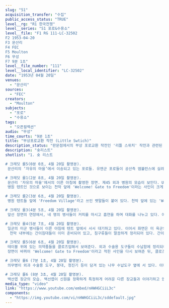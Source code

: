 ```yaml
---
slug: "51"
acquisition_transfer: "수집"
public_access_status: "TRUE"
level__rg: "R1 한국전쟁"
level__series: "S1 포로&수용소"
level__file: "F1 RG 111-LC-32502
F2 1953-04-20
F3 문산리
F4 FEC
F5 Moulton
F6 무성
F7 9분 1초"
level__file_number: "111"
level__local_identifier: "LC-32502"
date: "1953년 04월 20일"
venues: 
  - "문산리"
sources: 
  - "FEC"
creators: 
  - "Moulton"
subjects: 
  - "포로"
  - "수용소"
tags: 
  - "오픈컬렉션"
audio: "무성"
time_courts: "9분 1초"
title: "부상포로교환 작전 (Little Swtich)"
description_status: "판문점에서의 부상 포로교환 작전인 '리틀 스위치' 작전과 관련된 모습을 담고 있는 여러 영상들 중 하나이다. 다른 영상과 비교할 때, 문산리의 '자유의 마을'(Freedom Village)의 여러 모습들, 제45 외과병원(45th Surgical Hospital)의 모습들이 촬영되어 있는 것이 특징이다."
description: "숏리스트"
shotlist: "1. 숏 리스트

# 크레딧 롤5(0분 0초, 4월 20일 촬영분).
 문산리의 ‘자유의 마을’에서 이송되고 있는 포로들. 유엔군 포로들이 공산측 앰뷸런스에 실려서 이송되는 장면을 촬영한 것이다. 다니엘스 제독(Adm. Daniels)와 다른 장교들이 이 장면을 지켜보고 있다. 공산측 앰뷸런스에서 부상병들을 차례로 내리고, 들것에 실린 병사들도 있다. 이들은 미군 앰뷸런스로 다시 차례로 옮겨지고, 포로를 실은 앰뷸런스들이 차례로 출발하는 장면으로 구성되어 있다.

# 크레딧 롤1(2분 8초, 4월 20일 촬영분).
 문산리 '자유의 마을'에서의 이른 아침에 촬영한 장면. 제45 외과 병원의 모습이 보인다. UN의 깃발이 휘날리고 있다.
 병원 텐트인 것으로 보이는 천막 앞에 'Welcome! Gate to Freedom'이라는 사인이 크게 걸려 있다.

# 크레딧 롤2(3분 6초, 4월 20일 촬영분).
 병원 텐트들 앞에 'Freedom Village'라고 쓰인 팻말들이 붙어 있다. 천막 앞에 있는 'Welcome! Gate to Freedom'라는 사인을 다른 방식으로 다시 보여준다. 장면이 바뀌어, 네 명의 병사들이 텐트 앞에서 서로 대화를 나누면서 커피를 마시고 흡연을 하는 일상적인 장면을 보여준다.

# 크레딧 롤3(4분 5초, 4월 20일 촬영분).
 앞선 장면의 연장에서, 네 명의 병사들이 커피를 마시고 흡연을 하며 대화를 나누고 있다. 이들 중 한 명이 시계를 보는 장면을 클로즈업해서 보여주는데, 시계는 오전 6시 50분을 가리키고 있다.

# 크레딧 롤4(5분 7초, 4월 20일 촬영분).
 일군의 미군 병사들이 이른 아침에 텐트 앞에서 서서 대기하고 있다. 이어서 화면은 미 육군의 제45 외과병원의 모습을 짧게 보여준다. 장면은 텐트 내부로 이어지는데, 포로의 행정처리(proessing tent)를 위해 지어진 이 막사에는 아직 사람은 없다. 포로들이 곧 여기로 들어오게 될 것이다.
  천막 내부에는 간이침대들이 이미 준비되어 있고, 침구류들이 말끔하게 정리되어 있다. 간이침대 옆에는 포로들이 입게 될 파자마도 말끔하게 정돈되어 있다.

# 크레딧 롤5(6분 6초, 4월 20일 촬영분).
 테이블 위에 있는 의약품들을 클로즈업해서 보여준다. 외과 수술용 도구들이 수납함에 정리되어 있다. 이어서 개인 사물함에 보관되어 있는 물품들의 모습도 보인다. 병원 내부의 용품들을 보여주는 장면들이다.
 장면이 바뀌어 'Welcome! Gate to Freedom'이라고 적힌 사인을 다시 보여준 뒤, 클로즈업해서  'Medical Pros'라는 사인을 보여준다.

# 크레딧 롤6 (7분 1초, 4월 20일 촬영분).
 의무병이 외과 수술용 도구, 붕대, 청진기 등이 담겨 있는 나무 수납도구 옆에 서 있다. 이어서 클로즈업하여 보고서들(AGC Report), 용품 상자들 등을 보여준다.

# 크레딧 롤6 (8분 3초, 4월 20일 촬영분).
 백선엽 장군의 모습. 백선엽이 신원을 정확하게 특정하게 어려운 다른 장교들과 이야기하고 있는 모습을 보여준다. 이어서 장군들과 병사들, 신문기자들이 작전 구역 인근에서 서서 서로 대화를 나누고 있는 모습을 보여준다. 이들은 포로들이 도착하기를 기다리고 있다."
media_type: "video"
link: "https://www.youtube.com/embed/nHWHGCiiL3c"
components: 
  - "https://img.youtube.com/vi/nHWHGCiiL3c/sddefault.jpg"
---
```

